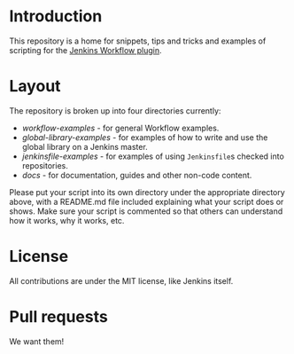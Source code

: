 # Introduction

This repository is a home for snippets, tips and tricks and examples of scripting for the [Jenkins Workflow plugin](https://github.com/jenkinsci/workflow-plugin/blob/master/README.md).

# Layout

The repository is broken up into four directories currently:

* *workflow-examples* - for general Workflow examples.
* *global-library-examples* - for examples of how to write and use the global library on a Jenkins master.
* *jenkinsfile-examples* - for examples of using `Jenkinsfile`s checked into repositories.
* *docs* - for documentation, guides and other non-code content.

Please put your script into its own directory under the appropriate directory above, with a README.md file included explaining what your script does or shows. Make sure your script is commented so that others can understand how it works, why it works, etc.

# License

All contributions are under the MIT license, like Jenkins itself.

# Pull requests

We want them!
